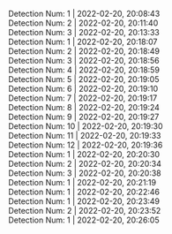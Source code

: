 Detection Num: 1 |  2022-02-20, 20:08:43<br />
Detection Num: 2 |  2022-02-20, 20:11:40<br />Detection Num: 3 |  2022-02-20, 20:13:33<br />Detection Num: 1 |  2022-02-20, 20:18:07<br />Detection Num: 2 |  2022-02-20, 20:18:49<br />Detection Num: 3 |  2022-02-20, 20:18:56<br />Detection Num: 4 |  2022-02-20, 20:18:59<br />Detection Num: 5 |  2022-02-20, 20:19:05<br />Detection Num: 6 |  2022-02-20, 20:19:10<br />Detection Num: 7 |  2022-02-20, 20:19:17<br />Detection Num: 8 |  2022-02-20, 20:19:24<br />Detection Num: 9 |  2022-02-20, 20:19:27<br />Detection Num: 10 |  2022-02-20, 20:19:30<br />Detection Num: 11 |  2022-02-20, 20:19:33<br />Detection Num: 12 |  2022-02-20, 20:19:36<br />Detection Num: 1 |  2022-02-20, 20:20:30<br />Detection Num: 2 |  2022-02-20, 20:20:34<br />Detection Num: 3 |  2022-02-20, 20:20:38<br />Detection Num: 1 |  2022-02-20, 20:21:19<br />Detection Num: 1 |  2022-02-20, 20:22:46<br />Detection Num: 1 |  2022-02-20, 20:23:49<br />Detection Num: 2 |  2022-02-20, 20:23:52<br />Detection Num: 1 |  2022-02-20, 20:26:05<br />